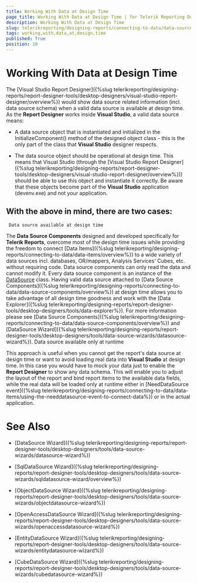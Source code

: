 ```yaml
---
title: Working With Data at Design Time
page_title: Working With Data at Design Time | for Telerik Reporting Documentation
description: Working With Data at Design Time
slug: telerikreporting/designing-reports/connecting-to-data/data-source-components/working-with-data-at-design-time
tags: working,with,data,at,design,time
published: True
position: 10
---
```


# Working With Data at Design Time



The [Visual Studio Report Designer]({%slug telerikreporting/designing-reports/report-designer-tools/desktop-designers/visual-studio-report-designer/overview%}) would show data source related information      	(incl. data source schema) when a valid data source is available at design time. As the __Report Designer__ works        	inside __Visual Studio__, a valid data source means: 		 

* A data source object that is instantiated and initialized in the InitializeComponent() method of  	the designed object class - this is the only part of the class that __Visual Studio__ designer respects.

* The data source object should be operational at design time. This means that Visual Studio (through the  	[Visual Studio Report Designer]({%slug telerikreporting/designing-reports/report-designer-tools/desktop-designers/visual-studio-report-designer/overview%})) should be able to use this object and instantiate it correctly. Be aware that  	these objects become part of the __Visual Studio__ application (devenv.exe) and not your application.

##       	With the above in mind, there are two cases:
 	 Data source available at design time

The __Data Source Components__ designed and developed specifically for __Telerik Reports__,       	overcome most of the design time issues while providing the freedom to connect [Data Items]({%slug telerikreporting/designing-reports/connecting-to-data/data-items/overview%}) to a wide variety of data sources incl. databases,        	OR/mappers, Analysis Services' Cubes, etc. without requiring code. Data source components can only read the data and cannot modify it. Every data source component is an instance of the [DataSource](/reporting/api/Telerik.Reporting.DataSource) class.         Having valid data source attached to [Data Source Components]({%slug telerikreporting/designing-reports/connecting-to-data/data-source-components/overview%}) at design time allows you to take advantage         of all design time goodness and work with the [Data Explorer]({%slug telerikreporting/designing-reports/report-designer-tools/desktop-designers/tools/data-explorer%}).          For more information please see [Data Source Components]({%slug telerikreporting/designing-reports/connecting-to-data/data-source-components/overview%}) and [DataSource Wizard]({%slug telerikreporting/designing-reports/report-designer-tools/desktop-designers/tools/data-source-wizards/datasource-wizard%}).               	Data source available only at runtime

This approach is useful when you cannot get the report's data source at design time or want to avoid loading real data               		into __Visual Studio__ at design time. In this case you would have to mock your data just to       	enable the __Report Designer__ to show any data schema. This will enable you to adjust the layout of the report          and bind report items to the available data fields, while the real data will be loaded only at runtime either in          [NeedDataSource event]({%slug telerikreporting/designing-reports/connecting-to-data/data-items/using-the-needdatasource-event-to-connect-data%}) or in the actual application.               	

# See Also


 * [DataSource Wizard]({%slug telerikreporting/designing-reports/report-designer-tools/desktop-designers/tools/data-source-wizards/datasource-wizard%})

 * [SqlDataSource Wizard]({%slug telerikreporting/designing-reports/report-designer-tools/desktop-designers/tools/data-source-wizards/sqldatasource-wizard/overview%})

 * [ObjectDataSource Wizard]({%slug telerikreporting/designing-reports/report-designer-tools/desktop-designers/tools/data-source-wizards/objectdatasource-wizard%})

 * [OpenAccessDataSource Wizard]({%slug telerikreporting/designing-reports/report-designer-tools/desktop-designers/tools/data-source-wizards/openaccessdatasource-wizard%})

 * [EntityDataSource Wizard]({%slug telerikreporting/designing-reports/report-designer-tools/desktop-designers/tools/data-source-wizards/entitydatasource-wizard%})

 * [CubeDataSource Wizard]({%slug telerikreporting/designing-reports/report-designer-tools/desktop-designers/tools/data-source-wizards/cubedatasource-wizard%})
